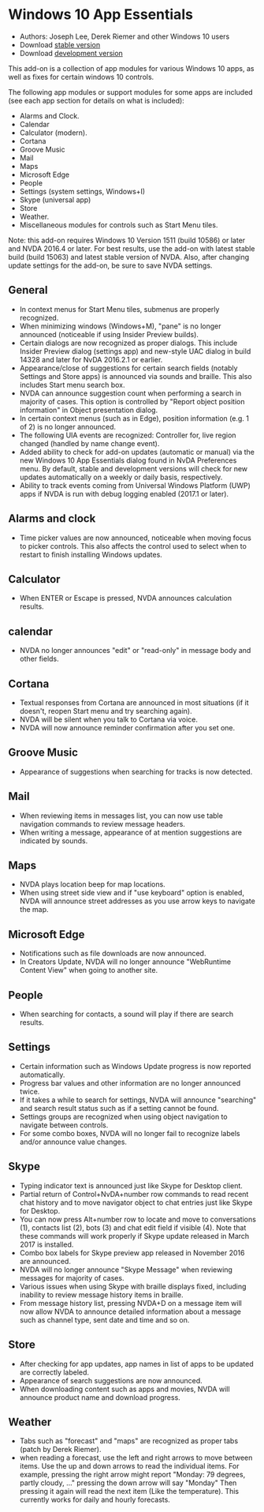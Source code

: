 # Windows 10 App Essentials

* Authors: Joseph Lee, Derek Riemer and other Windows 10 users
* Download [stable version][1]
* Download [development version][2]

This add-on is a collection of app modules for various Windows 10 apps, as well as fixes for certain windows 10 controls.

The following app modules or support modules for some apps are included (see each app section for details on what is included):

* Alarms and Clock.
* Calendar
* Calculator (modern).
* Cortana
* Groove Music
* Mail
* Maps
* Microsoft Edge
* People
* Settings (system settings, Windows+I)
* Skype (universal app)
* Store
* Weather.
* Miscellaneous modules for controls such as Start Menu tiles.

Note: this add-on requires Windows 10 Version 1511 (build 10586) or later and NVDA 2016.4 or later. For best results, use the add-on with latest stable build (build 15063) and latest stable version of NVDA. Also, after changing update settings for the add-on, be sure to save NVDA settings.

## General

* In context menus for Start Menu tiles, submenus are properly recognized.
* When minimizing windows (Windows+M), "pane" is no longer announced (noticeable if using Insider Preview builds).
* Certain dialogs are now recognized as proper dialogs. This include Insider Preview dialog (settings app) and new-style UAC dialog in build 14328 and later for NvDA 2016.2.1 or earlier.
* Appearance/close of suggestions for certain search fields (notably Settings and Store apps) is announced via sounds and braille. This also includes Start menu search box.
* NVDA can announce suggestion count when performing a search in majority of cases. This option is controlled by "Report object position information" in Object presentation dialog.
* In certain context menus (such as in Edge), position information (e.g. 1 of 2) is no longer announced.
* The following UIA events are recognized: Controller for, live region changed (handled by name change event).
* Added ability to check for add-on updates (automatic or manual) via the new Windows 10 App Essentials dialog found in NvDA Preferences menu. By default, stable and development versions will check for new updates automatically on a weekly or daily basis, respectively.
* Ability to track events coming from Universal Windows Platform (UWP) apps if NVDA is run with debug logging enabled (2017.1 or later).

## Alarms and clock

* Time picker values are now announced, noticeable when moving focus to picker controls. This also affects the control used to select when to restart to finish installing Windows updates.

## Calculator

* When ENTER or Escape is pressed, NVDA announces calculation results.

## calendar

* NVDA no longer announces "edit" or "read-only" in message body and other fields.

## Cortana

* Textual responses from Cortana are announced in most situations (if it doesn't, reopen Start menu and try searching again).
* NVDA will be silent when you talk to Cortana via voice.
* NVDA will now announce reminder confirmation after you set one.

## Groove Music

* Appearance of suggestions when searching for tracks is now detected.

## Mail

* When reviewing items in messages list, you can now use table navigation commands to review message headers.
* When writing a message, appearance of at mention suggestions are indicated by sounds.

## Maps

* NVDA plays location beep for map locations.
* When using street side view and if "use keyboard" option is enabled, NVDA will announce street addresses as you use arrow keys to navigate the map.

## Microsoft Edge

* Notifications such as file downloads are now announced.
* In Creators Update, NVDA will no longer announce "WebRuntime Content View" when going to another site.

## People

* When searching for contacts, a sound will play if there are search results.

## Settings

* Certain information such as Windows Update progress is now reported automatically.
* Progress bar values and other information are no longer announced twice.
* If it takes a while to search for settings, NVDA will announce "searching" and search result status such as if a setting cannot be found.
* Settings groups are recognized when using object navigation to navigate between controls.
* For some combo boxes, NVDA will no longer fail to recognize labels and/or announce value changes.

## Skype

* Typing indicator text is announced just like Skype for Desktop client.
* Partial return of Control+NvDA+number row commands to read recent chat history and to move navigator object to chat entries just like Skype for Desktop.
* You can now press Alt+number row to locate and move to conversations (1), contacts list (2), bots (3) and chat edit field if visible (4). Note that these commands will work properly if Skype update released in March 2017 is installed.
* Combo box labels for Skype preview app released in November 2016 are announced.
* NVDA will no longer announce "Skype Message" when reviewing messages for majority of cases.
* Various issues when using Skype with braille displays fixed, including inability to review message history items in braille.
* From message history list, pressing NVDA+D on a message item will now allow NVDA to announce detailed information about a message such as channel type, sent date and time and so on.

## Store

* After checking for app updates, app names in list of apps to be updated are correctly labeled.
* Appearance of search suggestions are now announced.
* When downloading content such as apps and movies, NVDA will announce product name and download progress.

## Weather

* Tabs such as "forecast" and "maps" are recognized as proper tabs (patch by Derek Riemer).
* when reading a forecast, use the left and right arrows to move between items. Use the up and down arrows to read the individual items. For example, pressing the right arrow might report "Monday: 79 degrees, partly cloudy, ..." pressing the down arrow will say "Monday" Then pressing it again will read the next item (Like the temperature). This currently works for daily and hourly forecasts.

[1]: https://addons.nvda-project.org/files/get.php?file=w10

[2]: https://addons.nvda-project.org/files/get.php?file=w10-dev
